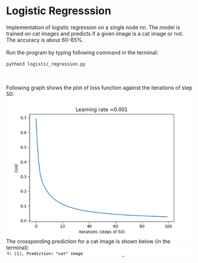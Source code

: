 # Logistic Regresssion
Implementation of logistic regression on a single node nn. The model is trained on cat images and predicts if a given image is  a cat image or not. The accuracy is about 60-65%.
<br/>
<br/>
Run the program by typing following command in the terminal: 
<br/>
```
python3 logistic_regression.py
```
<br/>
<br/>
Following graph shows the plot of loss function against the iterations of step 50:
<br/>
<img src="./images/loss.png">
<br/>
The crossponding prediction for a cat image is shown below (in the terminal):
<br/>
<img src="./images/prediction.png">
